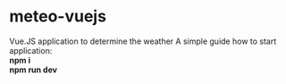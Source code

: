 # meteo-vuejs
Vue.JS application to determine the weather
A simple guide how to start application: <br>
<strong>npm i <br>
npm run dev</strong>

